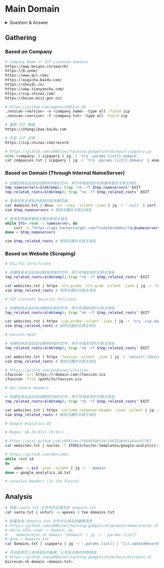 # Main Domain

<details>

<summary>Question &#x26; Answer</summary>

1. **为什么是主域 (Main Domain) 而不是根域 (Root Domain)？**根域 (Root Domain) 又称顶级域 (Top-Level Domain)，例如 .com，.net，.org 等，为了避免混淆，这里对主域 (Main Domain) 的定义是**业务运行的主域名**，而不是顶级域。
2. **我应该选择哪种技术？**在初期阶段，使用**基于公司**的收集技术，通过公司名称和 SRC 最新通告确定业务主域名；在收集了一定的域名后，使用基于域名的收集技术，收集更多的域名资产，在完成了一次基本的信息收集流程之后（域名收集、子域名收集，以及站点探测），如果有需求，再使用**基于网站**的收集技术，以此来拓充资产数量。

</details>

## Gathering

### Based on Company

```bash
# Company Name >> ICP Licensed domains
https://www.beianx.cn/search/
https://0.zone/
https://www.qcc.com/
https://aiqicha.baidu.com/
https://shuidi.cn/
https://www.tianyancha.com/
https://icp.chinaz.com/
https://beian.miit.gov.cn/

# https://github.com/wgpsec/ENScan_GO
./enscan-<version> -n <company_name> -type all -field icp
./enscan-<version> -f <company.txt> -type all -field icp

# 最新 ICP 数据
https://shangjibao.baidu.com

# 历史 ICP 记录
https://icp.chinaz.com/record
```

```bash
# https://github.com/y00k1sec/hacking-gadgets/blob/main/icpquery.py
echo <company> | icpquery | jq -r 'try .params.list[].domain'
cat companies.txt | icpquery | jq -r 'try .params.list[].domain' | anew domains.txt
```

### Based on Domain (Through Internal NameServer)

```bash
# 创建结束会话后自动删除的临时文件，用于存储发现的名称服务器及关联主域名
tmp_nameservers=$(mktemp); trap "rm -rf $tmp_nameservers" EXIT
tmp_related_roots=$(mktemp); trap "rm -rf $tmp_related_roots" EXIT

# 查询现有主域名所使用的名称服务器
cat domains.txt | dnsx -ns -resp -silent -json | jq -r '.ns[]' | sort -u | tee $tmp_nameservers
vim $tmp_nameservers # 剔除无趣的关联主域名

# 查询名称服务器相关联的其他主域名
while IFS= read -r nameserver; do
    curl -s "https://api.hackertarget.com/findshareddns/?q=$nameserver" | unfurl -u domains | anew $tmp_related_roots
done < $tmp_nameservers

vim $tmp_related_roots # 剔除无趣的关联主域名
```

### Based on Website (Scraping)

```bash
# SSL/TLS Certificate

# 创建结束会话后自动删除的临时文件，用于存储发现的关联主域名
tmp_related_roots=$(mktemp); trap "rm -rf $tmp_related_roots" EXIT

cat websites.txt | httpx -tls-probe -tls-grab -silent -json | jq -r 'try .tls.subject_cn, .tls.subject_an[]' | unfurl -u apexes | anew $tmp_related_roots
vim $tmp_related_roots # 剔除无趣的关联主域名
```

```bash
# CSP (Content Security Policies)

# 创建结束会话后自动删除的临时文件，用于存储发现的关联主域名
tmp_related_roots=$(mktemp); trap "rm -rf $tmp_related_roots" EXIT

cat websites.txt | httpx -csp-probe -silent -json | jq -r 'try .csp.domains[]' | unfurl -u apexes | anew $tmp_related_roots
vim $tmp_related_roots # 剔除无趣的关联主域名
```

```bash
# Favicon Hash

# 创建结束会话后自动删除的临时文件，用于存储发现的关联主域名
tmp_related_roots=$(mktemp); trap "rm -rf $tmp_related_roots" EXIT

cat websites.txt | httpx -favicon -silent -json | jq -r 'select(.favicon!=null) | "icon_hash=\"" + .favicon + "\""' | fofax -silent -fs 10000 -ff domain | anew $tmp_related_roots
vim $tmp_related_roots # 剔除无趣的关联主域名

# https://github.com/yuukisec/ifavicon
ifavicon -url https://<domain.com>/favicon.ico
ifavicon -file /path/to/favicon.ico
```

```bash
# Set-Cookie Headers

# 创建结束会话后自动删除的临时文件，用于存储发现的关联主域名
tmp_related_roots=$(mktemp); trap "rm -rf $tmp_related_roots" EXIT

cat websites.txt | httpx -include-response-header -json -silent | jq -r '.header.set_cookie' | tr ";, " "\n" | grep domain= | cut -d'=' -f2 | unfurl -u apexes | anew $tmp_related_roots
vim $tmp_related_roots # 剔除无趣的关联主域名
```

```sh
# Google Analytics ID

# Regex: UA-[0-9]+(-[0-9]+)

# https://gist.github.com/y00k1sec/f6b4659b5d4c2d825a6d41a8ae3d73b7
cat websites.txt | nuclei -t $TOOLS/nuclei-templates/google-analytics-id-detection.yaml -silent -no-color | cut -d '"' -f2 > google_analytics_id.txt

# https://github.com/dhn/udon
while read id
do
    udon -s $id -json -silent | jq -r '.domain'
done < google_analytics_id.txt
```

```bash
# Location Headers (In the future)
```

## Analysis

```bash
# 提取 santa.txt 文件中的主域名到 domains.txt
cat santa.txt | unfurl -u apexes | tee domains.txt

# 批量查询 domains.txt 文件中主域名的备案信息
# https://github.com/y00k1sec/hacking-gadgets/blob/main/domainrecon.sh
# while IFS= read -r domain; do
#    domainrecon.sh domain "$domain" | jq -r '.params.list[]'
# done < domains.txt
cat domains.txt | icpquery | jq -r '.params.list[] | "[\(.updateRecordTime)] [\(.domain)] [\(.unitName)] [\(.serviceLicence)]"'

# 手动在网页上查询域名的备案、公司及注册时间等信息
# https://github.com/y00k1sec/hacking-gadgets/blob/main/bizrecon.sh
bizrecon.sh domain <domain.txt>
```
